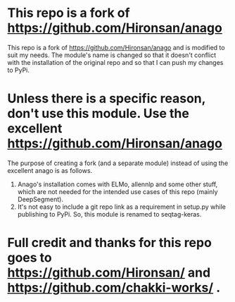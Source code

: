 # This repo is a fork of https://github.com/Hironsan/anago

This repo is a fork of https://github.com/Hironsan/anago and is modified to suit my needs. The module's name is changed so that it doesn't conflict with the installation of the original repo and so that I can push my changes to PyPi.

# Unless there is a specific reason, don't use this module. Use the excellent https://github.com/Hironsan/anago

The purpose of creating a fork (and a separate module) instead of using the excellent anago is as follows.

1. Anago's installation comes with ELMo, allennlp and some other stuff, which are not needed for the intended use cases of this repo (mainly DeepSegment). 
2. It's not easy to include a git repo link as a requirement in setup.py while publishing to PyPi. So, this module is renamed to seqtag-keras.

# Full credit and thanks for this repo goes to https://github.com/Hironsan/ and https://github.com/chakki-works/ . 
